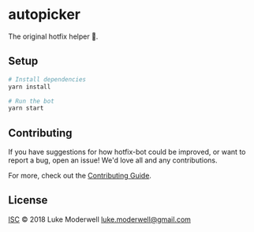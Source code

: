 # autopicker
The original hotfix helper 🍒.

## Setup

```sh
# Install dependencies
yarn install

# Run the bot
yarn start
```

## Contributing

If you have suggestions for how hotfix-bot could be improved, or want to report a bug, open an issue! We'd love all and any contributions.

For more, check out the [Contributing Guide](CONTRIBUTING.md).

## License

[ISC](LICENSE) © 2018 Luke Moderwell <luke.moderwell@gmail.com>
